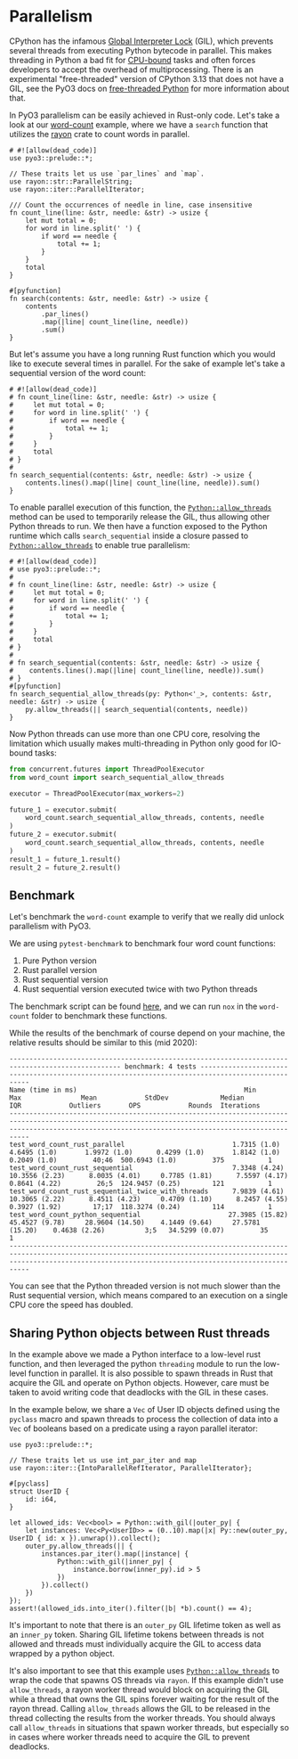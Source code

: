 # Parallelism

CPython has the infamous [Global Interpreter Lock](https://docs.python.org/3/glossary.html#term-global-interpreter-lock) (GIL), which prevents several threads from executing Python bytecode in parallel. This makes threading in Python a bad fit for [CPU-bound](https://en.wikipedia.org/wiki/CPU-bound) tasks and often forces developers to accept the overhead of multiprocessing. There is an experimental "free-threaded" version of CPython 3.13 that does not have a GIL, see the PyO3 docs on [free-threaded Python](./free-threading.md) for more information about that.

In PyO3 parallelism can be easily achieved in Rust-only code. Let's take a look at our [word-count](https://github.com/PyO3/pyo3/blob/main/examples/word-count/src/lib.rs) example, where we have a `search` function that utilizes the [rayon](https://github.com/rayon-rs/rayon) crate to count words in parallel.
```rust,no_run
# #![allow(dead_code)]
use pyo3::prelude::*;

// These traits let us use `par_lines` and `map`.
use rayon::str::ParallelString;
use rayon::iter::ParallelIterator;

/// Count the occurrences of needle in line, case insensitive
fn count_line(line: &str, needle: &str) -> usize {
    let mut total = 0;
    for word in line.split(' ') {
        if word == needle {
            total += 1;
        }
    }
    total
}

#[pyfunction]
fn search(contents: &str, needle: &str) -> usize {
    contents
        .par_lines()
        .map(|line| count_line(line, needle))
        .sum()
}
```

But let's assume you have a long running Rust function which you would like to execute several times in parallel. For the sake of example let's take a sequential version of the word count:
```rust,no_run
# #![allow(dead_code)]
# fn count_line(line: &str, needle: &str) -> usize {
#     let mut total = 0;
#     for word in line.split(' ') {
#         if word == needle {
#             total += 1;
#         }
#     }
#     total
# }
#
fn search_sequential(contents: &str, needle: &str) -> usize {
    contents.lines().map(|line| count_line(line, needle)).sum()
}
```

To enable parallel execution of this function, the [`Python::allow_threads`] method can be used to temporarily release the GIL, thus allowing other Python threads to run. We then have a function exposed to the Python runtime which calls `search_sequential` inside a closure passed to [`Python::allow_threads`] to enable true parallelism:
```rust,no_run
# #![allow(dead_code)]
# use pyo3::prelude::*;
#
# fn count_line(line: &str, needle: &str) -> usize {
#     let mut total = 0;
#     for word in line.split(' ') {
#         if word == needle {
#             total += 1;
#         }
#     }
#     total
# }
#
# fn search_sequential(contents: &str, needle: &str) -> usize {
#    contents.lines().map(|line| count_line(line, needle)).sum()
# }
#[pyfunction]
fn search_sequential_allow_threads(py: Python<'_>, contents: &str, needle: &str) -> usize {
    py.allow_threads(|| search_sequential(contents, needle))
}
```

Now Python threads can use more than one CPU core, resolving the limitation which usually makes multi-threading in Python only good for IO-bound tasks:
```Python
from concurrent.futures import ThreadPoolExecutor
from word_count import search_sequential_allow_threads

executor = ThreadPoolExecutor(max_workers=2)

future_1 = executor.submit(
    word_count.search_sequential_allow_threads, contents, needle
)
future_2 = executor.submit(
    word_count.search_sequential_allow_threads, contents, needle
)
result_1 = future_1.result()
result_2 = future_2.result()
```

## Benchmark

Let's benchmark the `word-count` example to verify that we really did unlock parallelism with PyO3.

We are using `pytest-benchmark` to benchmark four word count functions:

1. Pure Python version
2. Rust parallel version
3. Rust sequential version
4. Rust sequential version executed twice with two Python threads

The benchmark script can be found [here](https://github.com/PyO3/pyo3/blob/main/examples/word-count/tests/test_word_count.py), and we can run `nox` in the `word-count` folder to benchmark these functions.

While the results of the benchmark of course depend on your machine, the relative results should be similar to this (mid 2020):
```text
-------------------------------------------------------------------------------------------------- benchmark: 4 tests -------------------------------------------------------------------------------------------------
Name (time in ms)                                          Min                Max               Mean            StdDev             Median               IQR            Outliers       OPS            Rounds  Iterations
-----------------------------------------------------------------------------------------------------------------------------------------------------------------------------------------------------------------------
test_word_count_rust_parallel                           1.7315 (1.0)       4.6495 (1.0)       1.9972 (1.0)      0.4299 (1.0)       1.8142 (1.0)      0.2049 (1.0)         40;46  500.6943 (1.0)         375           1
test_word_count_rust_sequential                         7.3348 (4.24)     10.3556 (2.23)      8.0035 (4.01)     0.7785 (1.81)      7.5597 (4.17)     0.8641 (4.22)         26;5  124.9457 (0.25)        121           1
test_word_count_rust_sequential_twice_with_threads      7.9839 (4.61)     10.3065 (2.22)      8.4511 (4.23)     0.4709 (1.10)      8.2457 (4.55)     0.3927 (1.92)        17;17  118.3274 (0.24)        114           1
test_word_count_python_sequential                      27.3985 (15.82)    45.4527 (9.78)     28.9604 (14.50)    4.1449 (9.64)     27.5781 (15.20)    0.4638 (2.26)          3;5   34.5299 (0.07)         35           1
-----------------------------------------------------------------------------------------------------------------------------------------------------------------------------------------------------------------------
```

You can see that the Python threaded version is not much slower than the Rust sequential version, which means compared to an execution on a single CPU core the speed has doubled.

## Sharing Python objects between Rust threads

In the example above we made a Python interface to a low-level rust function,
and then leveraged the python `threading` module to run the low-level function
in parallel. It is also possible to spawn threads in Rust that acquire the GIL
and operate on Python objects. However, care must be taken to avoid writing code
that deadlocks with the GIL in these cases.

In the example below, we share a `Vec` of User ID objects defined using the
`pyclass` macro and spawn threads to process the collection of data into a `Vec`
of booleans based on a predicate using a rayon parallel iterator:

```rust,no_run
use pyo3::prelude::*;

// These traits let us use int_par_iter and map
use rayon::iter::{IntoParallelRefIterator, ParallelIterator};

#[pyclass]
struct UserID {
    id: i64,
}

let allowed_ids: Vec<bool> = Python::with_gil(|outer_py| {
    let instances: Vec<Py<UserID>> = (0..10).map(|x| Py::new(outer_py, UserID { id: x }).unwrap()).collect();
    outer_py.allow_threads(|| {
        instances.par_iter().map(|instance| {
            Python::with_gil(|inner_py| {
                instance.borrow(inner_py).id > 5
            })
        }).collect()
    })
});
assert!(allowed_ids.into_iter().filter(|b| *b).count() == 4);
```

It's important to note that there is an `outer_py` GIL lifetime token as well as
an `inner_py` token. Sharing GIL lifetime tokens between threads is not allowed
and threads must individually acquire the GIL to access data wrapped by a python
object.

It's also important to see that this example uses [`Python::allow_threads`] to
wrap the code that spawns OS threads via `rayon`. If this example didn't use
`allow_threads`, a rayon worker thread would block on acquiring the GIL while a
thread that owns the GIL spins forever waiting for the result of the rayon
thread. Calling `allow_threads` allows the GIL to be released in the thread
collecting the results from the worker threads. You should always call
`allow_threads` in situations that spawn worker threads, but especially so in
cases where worker threads need to acquire the GIL to prevent deadlocks.

[`Python::allow_threads`]: {{#PYO3_DOCS_URL}}/pyo3/marker/struct.Python.html#method.allow_threads
